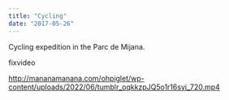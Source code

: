 ```yaml
---
title: "Cycling"
date: "2017-05-26"
---
```


Cycling expedition in the Parc de Mijana.

fixvideo

http://mananamanana.com/ohpiglet/wp-content/uploads/2022/06/tumblr_oqkkzpJQ5o1r16syi_720.mp4
